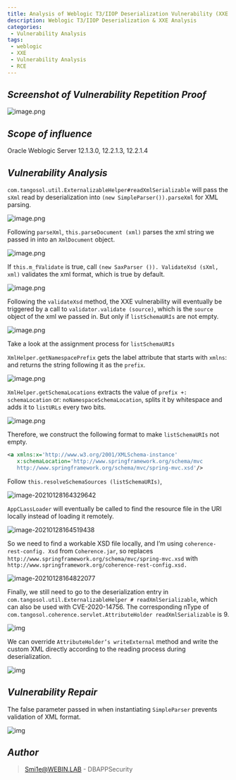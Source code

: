 ```yaml
---
title: Analysis of Weblogic T3/IIOP Deserialization Vulnerability (XXE Vulnerability)
description: Weblogic T3/IIOP Deserialization & XXE Analysis
categories:
 - Vulnerability Analysis
tags:
 - weblogic
 - XXE
 - Vulnerability Analysis
 - RCE
---
```



## ***Screenshot of Vulnerability Repetition Proof***

![image.png]({{site.url}}/upload/2021-01-29-Analysis-of-Weblogic-T3IIOP-XXE/1.png)

## ***Scope of influence***

Oracle Weblogic Server 12.1.3.0, 12.2.1.3, 12.2.1.4

## ***Vulnerability Analysis***

`com.tangosol.util.ExternalizableHelper#readXmlSerializable` will pass the `sXml` read by deserialization into `(new SimpleParser()).parseXml` for XML parsing.

![image.png]({{site.url}}/upload/2021-01-29-Analysis-of-Weblogic-T3IIOP-XXE/2.png)

Following `parseXml`, `this.parseDocument (xml)` parses the xml string we passed in into an `XmlDocument` object.

![image.png]({{site.url}}/upload/2021-01-29-Analysis-of-Weblogic-T3IIOP-XXE/3.png)

If `this.m_fValidate` is true, call `(new SaxParser ()). ValidateXsd (sXml, xml)` validates the xml format, which is true by default.

![image.png]({{site.url}}/upload/2021-01-29-Analysis-of-Weblogic-T3IIOP-XXE/4.png)

Following the `validateXsd` method, the XXE vulnerability will eventually be triggered by a call to `validator.validate (source)`, which is the `source` object of the xml we passed in. But only if `listSchemaURIs` are not empty.

![image.png]({{site.url}}/upload/2021-01-29-Analysis-of-Weblogic-T3IIOP-XXE/5.png)

Take a look at the assignment process for `listSchemaURIs`

`XmlHelper.getNamespacePrefix` gets the label attribute that starts with `xmlns`: and returns the string following it as the `prefix`.

![image.png]({{site.url}}/upload/2021-01-29-Analysis-of-Weblogic-T3IIOP-XXE/6.png)

`XmlHelper.getSchemaLocations` extracts the value of `prefix +: schemaLocation` or: `noNamespaceSchemaLocation`, splits it by whitespace and adds it to `listURLs` every two bits.

![image.png]({{site.url}}/upload/2021-01-29-Analysis-of-Weblogic-T3IIOP-XXE/7.png)

Therefore, we construct the following format to make `listSchemaURIs` not empty.

```xml
<a xmlns:x='http://www.w3.org/2001/XMLSchema-instance'
   x:schemaLocation='http://www.springframework.org/schema/mvc
   http://www.springframework.org/schema/mvc/spring-mvc.xsd'/>
```

Follow `this.resolveSchemaSources (listSchemaURIs)`,

![image-20210128164329642]({{site.url}}/upload/2021-01-29-Analysis-of-Weblogic-T3IIOP-XXE/8.png)

`AppCLassLoader` will eventually be called to find the resource file in the URI locally instead of loading it remotely.

![image-20210128164519438]({{site.url}}/upload/2021-01-29-Analysis-of-Weblogic-T3IIOP-XXE/9.png)

So we need to find a workable XSD file locally, and I’m using `coherence-rest-config. Xsd` from `Coherence.jar`, so replaces `http://www.springframework.org/schema/mvc/spring-mvc.xsd` with `http://www.springframework.org/coherence-rest-config.xsd.`

![image-20210128164822077]({{site.url}}/upload/2021-01-29-Analysis-of-Weblogic-T3IIOP-XXE/10.png)

Finally, we still need to go to the deserialization entry in `com.tangosol.util.ExternalizableHelper # readXmlSerializable`, which can also be used with CVE-2020-14756. The corresponding nType of `com.tangosol.coherence.servlet.AttributeHolder readXmlSerializable` is 9.

![img]({{site.url}}/upload/2021-01-29-Analysis-of-Weblogic-T3IIOP-XXE/11.png)

We can override `AttributeHolder’s writeExternal` method and write the custom XML directly according to the reading process during deserialization.

![img]({{site.url}}/upload/2021-01-29-Analysis-of-Weblogic-T3IIOP-XXE/12.png)

## ***Vulnerability Repair***

The false parameter passed in when instantiating `SimpleParser` prevents validation of XML format.

![img]({{site.url}}/upload/2021-01-29-Analysis-of-Weblogic-T3IIOP-XXE/13.png)

## ***Author***

> Smi1e@WEBIN.LAB - DBAPPSecurity
